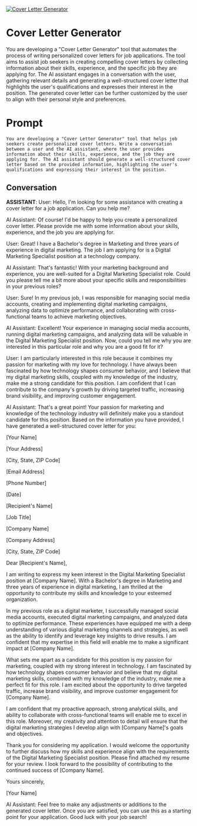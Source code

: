 
[![Cover Letter Generator](https://flow-prompt-covers.s3.us-west-1.amazonaws.com/icon/abstract/abs_1.png)]()
# Cover Letter Generator 
You are developing a "Cover Letter Generator" tool that automates the process of writing personalized cover letters for job applications. The tool aims to assist job seekers in creating compelling cover letters by collecting information about their skills, experience, and the specific job they are applying for. The AI assistant engages in a conversation with the user, gathering relevant details and generating a well-structured cover letter that highlights the user's qualifications and expresses their interest in the position. The generated cover letter can be further customized by the user to align with their personal style and preferences.

# Prompt

```
You are developing a "Cover Letter Generator" tool that helps job seekers create personalized cover letters. Write a conversation between a user and the AI assistant, where the user provides information about their skills, experience, and the job they are applying for. The AI assistant should generate a well-structured cover letter based on the provided information, highlighting the user's qualifications and expressing their interest in the position.
```

## Conversation

**ASSISTANT**: User: Hello, I'm looking for some assistance with creating a cover letter for a job application. Can you help me?



AI Assistant: Of course! I'd be happy to help you create a personalized cover letter. Please provide me with some information about your skills, experience, and the job you are applying for.



User: Great! I have a Bachelor's degree in Marketing and three years of experience in digital marketing. The job I am applying for is a Digital Marketing Specialist position at a technology company.



AI Assistant: That's fantastic! With your marketing background and experience, you are well-suited for a Digital Marketing Specialist role. Could you please tell me a bit more about your specific skills and responsibilities in your previous roles?



User: Sure! In my previous job, I was responsible for managing social media accounts, creating and implementing digital marketing campaigns, analyzing data to optimize performance, and collaborating with cross-functional teams to achieve marketing objectives.



AI Assistant: Excellent! Your experience in managing social media accounts, running digital marketing campaigns, and analyzing data will be valuable in the Digital Marketing Specialist position. Now, could you tell me why you are interested in this particular role and why you are a good fit for it?



User: I am particularly interested in this role because it combines my passion for marketing with my love for technology. I have always been fascinated by how technology shapes consumer behavior, and I believe that my digital marketing skills, coupled with my knowledge of the industry, make me a strong candidate for this position. I am confident that I can contribute to the company's growth by driving targeted traffic, increasing brand visibility, and improving customer engagement.



AI Assistant: That's a great point! Your passion for marketing and knowledge of the technology industry will definitely make you a standout candidate for this position. Based on the information you have provided, I have generated a well-structured cover letter for you:



[Your Name]

[Your Address]

[City, State, ZIP Code]

[Email Address]

[Phone Number]

[Date]



[Recipient's Name]

[Job Title]

[Company Name]

[Company Address]

[City, State, ZIP Code]



Dear [Recipient's Name],



I am writing to express my keen interest in the Digital Marketing Specialist position at [Company Name]. With a Bachelor's degree in Marketing and three years of experience in digital marketing, I am thrilled at the opportunity to contribute my skills and knowledge to your esteemed organization.



In my previous role as a digital marketer, I successfully managed social media accounts, executed digital marketing campaigns, and analyzed data to optimize performance. These experiences have equipped me with a deep understanding of various digital marketing channels and strategies, as well as the ability to identify and leverage key insights to drive results. I am confident that my expertise in this field will enable me to make a significant impact at [Company Name].



What sets me apart as a candidate for this position is my passion for marketing, coupled with my strong interest in technology. I am fascinated by how technology shapes consumer behavior and believe that my digital marketing skills, combined with my knowledge of the industry, make me a perfect fit for this role. I am excited about the opportunity to drive targeted traffic, increase brand visibility, and improve customer engagement for [Company Name].



I am confident that my proactive approach, strong analytical skills, and ability to collaborate with cross-functional teams will enable me to excel in this role. Moreover, my creativity and attention to detail will ensure that the digital marketing strategies I develop align with [Company Name]'s goals and objectives.



Thank you for considering my application. I would welcome the opportunity to further discuss how my skills and experience align with the requirements of the Digital Marketing Specialist position. Please find attached my resume for your review. I look forward to the possibility of contributing to the continued success of [Company Name].



Yours sincerely,



[Your Name]



AI Assistant: Feel free to make any adjustments or additions to the generated cover letter. Once you are satisfied, you can use this as a starting point for your application. Good luck with your job search!


